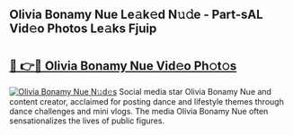 ## Olivia Bonamy Nue Le𝚊k𝚎d N𝚞𝚍e - Part-sAL Vid𝚎o Photos Le𝚊ks Fjuip

# <h2><a href="http://fb6fd2.evod.top/?m=Olivia+Bonamy+Nue">🔗 👉🔴 Olivia Bonamy Nue Vid𝚎o Ph𝚘t𝚘s</a></h2>

[![Olivia Bonamy Nue N𝚞d𝚎s](https://i.imgur.com/8V9OHl7.gif)](http://fb6fd2.evod.top/?m=Olivia+Bonamy+Nue)
Social media star Olivia Bonamy Nue and content creator, acclaimed for posting dance and lifestyle themes through dance challenges and mini vlogs. The media Olivia Bonamy Nue often sensationalizes the lives of public figures. 
